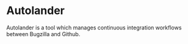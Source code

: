# Autolander

Autolander is a tool which manages continuous integration workflows between Bugzilla and Github.
